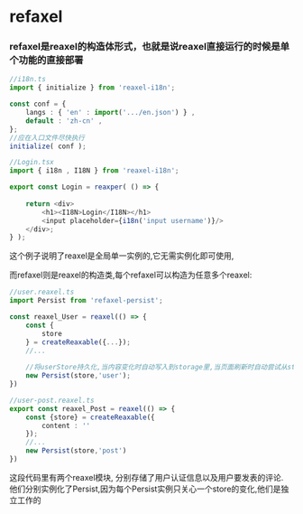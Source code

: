 # refaxel
### refaxel是reaxel的构造体形式，也就是说reaxel直接运行的时候是单个功能的直接部署

```typescript jsx
//i18n.ts
import { initialize } from 'reaxel-i18n';

const conf = {
	langs : { 'en' : import('.../en.json') } ,
	default : 'zh-cn' ,
};
//应在入口文件尽快执行
initialize( conf );

//Login.tsx
import { i18n , I18N } from 'reaxel-i18n';

export const Login = reaxper( () => {
	
	return <div>
		<h1><I18N>Login</I18N></h1>
		<input placeholder={i18n('input username')}/>
	</div>;
} );
```
这个例子说明了reaxel是全局单一实例的,它无需实例化即可使用,

而refaxel则是reaxel的构造类,每个refaxel可以构造为任意多个reaxel:
```typescript jsx
//user.reaxel.ts
import Persist from 'refaxel-persist';

const reaxel_User = reaxel(() => {
	const {
		store
	} = createReaxable({...});
	//...
	
	//将userStore持久化,当内容变化时自动写入到storage里,当页面刷新时自动尝试从storage里还原数据
	new Persist(store,'user');
})

//user-post.reaxel.ts
export const reaxel_Post = reaxel(() => {
	const {store} = createReaxable({
		content : ''
	});
	//...
	new Persist(store,'post')
})
```
这段代码里有两个reaxel模块, 分别存储了用户认证信息以及用户要发表的评论. 他们分别实例化了Persist,因为每个Persist实例只关心一个store的变化,他们是独立工作的

